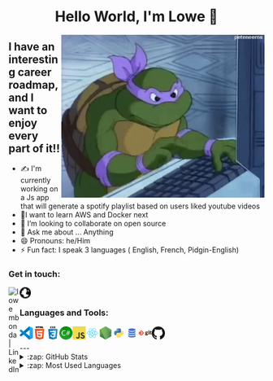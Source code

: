 # <div align="center">Hello World, I'm Lowe  👋 </div>

 <img align="right" alt="code-GIF" src="https://github.com/lowesilvan/lowesilvan/blob/master/code-ninja.gif" width="400" height="320" />


## I have an interesting career roadmap, and I want to enjoy every part of it!!
- ✍ I'm currently working on a Js app that will generate a spotify playlist based on users liked youtube videos
- 🔭I want to learn AWS and Docker next
- 👯 I’m looking to collaborate on open source
- 💬 Ask me about ... Anything
- 😄 Pronouns: he/Him
- ⚡ Fun fact: I speak 3 languages ( English, French, Pidgin-English)


### Get in touch:
[<img align="left" alt="lowe mbonda | LinkedIn" width="22px" src="https://cdn.jsdelivr.net/npm/simple-icons@v3/icons/linkedin.svg" />][linkedin]
[<img align="left" alt="lowe mbonda" width="22px" src="https://raw.githubusercontent.com/iconic/open-iconic/master/svg/globe.svg" />][website]

<br />

### Languages and Tools:

[<img align="left" alt="Visual Studio Code" width="26px" src="https://raw.githubusercontent.com/github/explore/80688e429a7d4ef2fca1e82350fe8e3517d3494d/topics/visual-studio-code/visual-studio-code.png" />][portfolio]
[<img align="left" alt="HTML5" width="26px" src="https://raw.githubusercontent.com/github/explore/80688e429a7d4ef2fca1e82350fe8e3517d3494d/topics/html/html.png" />][portfolio]
[<img align="left" alt="CSS3" width="26px" src="https://raw.githubusercontent.com/github/explore/80688e429a7d4ef2fca1e82350fe8e3517d3494d/topics/css/css.png" />][portfolio]
[<img align="left" alt="CSharp" width="26px" src="https://raw.githubusercontent.com/github/explore/80688e429a7d4ef2fca1e82350fe8e3517d3494d/topics/csharp/csharp.png" />][portfolio]
[<img align="left" alt="JavaScript" width="26px" src="https://raw.githubusercontent.com/github/explore/80688e429a7d4ef2fca1e82350fe8e3517d3494d/topics/javascript/javascript.png" />][portfolio]
[<img align="left" alt="React" width="26px" src="https://raw.githubusercontent.com/github/explore/80688e429a7d4ef2fca1e82350fe8e3517d3494d/topics/react/react.png" />][portfolio]
[<img align="left" alt="Node.js" width="26px" src="https://raw.githubusercontent.com/github/explore/80688e429a7d4ef2fca1e82350fe8e3517d3494d/topics/nodejs/nodejs.png" />][portfolio]
[<img align="left" alt="python" width="26px" src="https://raw.githubusercontent.com/github/explore/80688e429a7d4ef2fca1e82350fe8e3517d3494d/topics/python/python.png" />][portfolio]
[<img align="left" alt="SQL" width="26px" src="https://raw.githubusercontent.com/github/explore/80688e429a7d4ef2fca1e82350fe8e3517d3494d/topics/sql/sql.png" />][portfolio]
[<img align="left" alt="Git" width="26px" src="https://raw.githubusercontent.com/github/explore/80688e429a7d4ef2fca1e82350fe8e3517d3494d/topics/git/git.png" />][portfolio]
[<img align="left" alt="GitHub" width="26px" src="https://raw.githubusercontent.com/github/explore/78df643247d429f6cc873026c0622819ad797942/topics/github/github.png" />][portfolio]

<br />
<br />
---

<details>
  <summary>:zap: GitHub Stats</summary>

  <img align="left" alt="Lowe's GitHub Stats" src="https://github-readme-stats.vercel.app/api?username=lowesilvan&show_icons=true&hide_border=true" />

</details>

<details>
  <summary>:zap: Most Used Languages</summary>

<img align="left" alt="Lowe's GitHub Top Languages" src="https://github-readme-stats.vercel.app/api/top-langs/?username=lowesilvan" />

</details>

[website]: https://lowesilvan.github.io/portfolio/
[youtube]: https://www.youtube.com/channel/UCwOBA4aHbwNnyVJ4n1YWmCw/
[instagram]: https://www.instagram.com/lowesilvan/
[linkedin]: https://www.linkedin.com/in/lowesilvan/
[portfolio]: https://lowesilvan.github.io/Portfolio/


<!--
**lowesilvan/lowesilvan** is a ✨ _special_ ✨ repository because its `README.md` (this file) appears on your GitHub profile.

Here are some ideas to get you started:

- 🔭 I’m currently working on ...
- 🌱 I’m currently learning ...
- 👯 I’m looking to collaborate on ...
- 🤔 I’m looking for help with ...
- 💬 Ask me about ...
- 📫 How to reach me: ...
- 😄 Pronouns: ...
- ⚡ Fun fact: ...
-->
